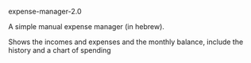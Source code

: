 expense-manager-2.0

A simple manual expense manager (in hebrew).

Shows the incomes and expenses and the monthly balance, include the history and a chart of spending
